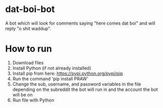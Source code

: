 # dat-boi-bot
A bot which will look for comments saying "here comes dat boi" and will reply "o shit waddup".

# How to run
1. Download files
2. Install Python (if not already installed)
3. Install pip from here: https://pypi.python.org/pypi/pip
4. Run the command 'pip install PRAW'
5. Change the sub, username, and password variables in the file depending on the subreddit the bot will run in and the account the bot will be on
6. Run file with Python
